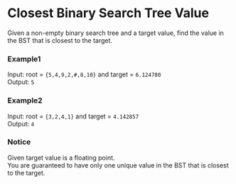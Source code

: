 # Closest Binary Search Tree Value

Given a non-empty binary search tree and a target value, find the value in the BST that is closest to the target.

### Example1

Input: root = `{5,4,9,2,#,8,10}` and target = `6.124780`  
Output: `5`

### Example2

Input: root = `{3,2,4,1}` and target = `4.142857`  
Output: `4`

### Notice
Given target value is a floating point.  
You are guaranteed to have only one unique value in the BST that is closest to the target.